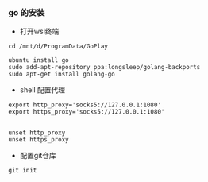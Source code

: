 
### go 的安装

- 打开wsl终端
```shell
cd /mnt/d/ProgramData/GoPlay

ubuntu install go
sudo add-apt-repository ppa:longsleep/golang-backports 
sudo apt-get install golang-go
```

- shell 配置代理
```shell
export http_proxy='socks5://127.0.0.1:1080'
export https_proxy='socks5://127.0.0.1:1080'


unset http_proxy
unset https_proxy
```

- 配置git仓库
```shell
git init

```






















